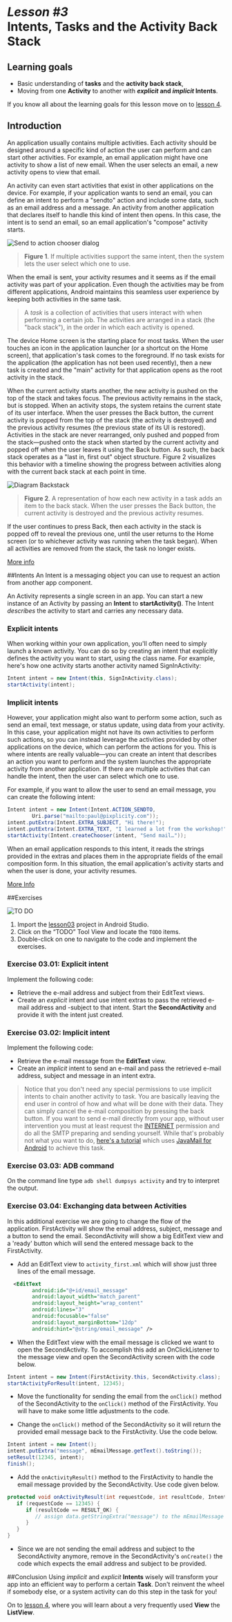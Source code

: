# _Lesson #3_<br/>Intents, Tasks and the Activity Back Stack

## Learning goals
* Basic understanding of **tasks** and the **activity back stack**,
* Moving from one **Activity** to another with **_explicit_ and _implicit_ Intents**.

If you know all about the learning goals for this lesson move on to [lesson 4](../section4/README.md).

## Introduction
An application usually contains multiple activities. Each activity should be designed around a specific kind of action the user can perform and can start other activities. For example, an email application might have one activity to show a list of new email. When the user selects an email, a new activity opens to view that email.

An activity can even start activities that exist in other applications on the device. For example, if your application wants to send an email, you can define an intent to perform a "sendto" action and include some data, such as an email address and a message. An activity from another application that declares itself to handle this kind of intent then opens. In this case, the intent is to send an email, so an email application's "compose" activity starts.

![Send to action chooser dialog](img/sendto_action_chooser_dialog.png)
> **Figure 1**. If multiple activities support the same intent, then the system lets the user select which one to use. 

When the email is sent, your activity resumes and it seems as if the email activity was part of your application. Even though the activities may be from different applications, Android maintains this seamless user experience by keeping both activities in the same task.

>A _task_ is a collection of activities that users interact with when performing a certain job. The activities are arranged in a stack (the "back stack"), in the order in which each activity is opened.

The device Home screen is the starting place for most tasks. When the user touches an icon in the application launcher (or a shortcut on the Home screen), that application's task comes to the foreground. If no task exists for the application (the application has not been used recently), then a new task is created and the "main" activity for that application opens as the root activity in the stack.

When the current activity starts another, the new activity is pushed on the top of the stack and takes focus. The previous activity remains in the stack, but is stopped. When an activity stops, the system retains the current state of its user interface. When the user presses the Back button, the current activity is popped from the top of the stack (the activity is destroyed) and the previous activity resumes (the previous state of its UI is restored). Activities in the stack are never rearranged, only pushed and popped from the stack—pushed onto the stack when started by the current activity and popped off when the user leaves it using the Back button. As such, the back stack operates as a "last in, first out" object structure. Figure 2 visualizes this behavior with a timeline showing the progress between activities along with the current back stack at each point in time.

![Diagram Backstack](img/diagram_backstack.png)
> **Figure 2**. A representation of how each new activity in a task adds an item to the back stack. When the user presses the Back button, the current activity is destroyed and the previous activity resumes.

If the user continues to press Back, then each activity in the stack is popped off to reveal the previous one, until the user returns to the Home screen (or to whichever activity was running when the task began). When all activities are removed from the stack, the task no longer exists.

[More info](http://developer.android.com/guide/components/tasks-and-back-stack.html)

##Intents
An Intent is a messaging object you can use to request an action from another app component. 

An Activity represents a single screen in an app. You can start a new instance of an Activity by passing an **Intent** to **startActivity()**. The Intent _describes_ the activity to start and carries any necessary data. 

### Explicit intents
When working within your own application, you'll often need to simply launch a known activity. You can do so by creating an intent that explicitly defines the activity you want to start, using the class name. For example, here's how one activity starts another activity named SignInActivity:

```java
Intent intent = new Intent(this, SignInActivity.class);
startActivity(intent);
```

### Implicit intents
However, your application might also want to perform some action, such as send an email, text message, or status update, using data from your activity. In this case, your application might not have its own activities to perform such actions, so you can instead leverage the activities provided by other applications on the device, which can perform the actions for you. This is where intents are really valuable—you can create an intent that describes an action you want to perform and the system launches the appropriate activity from another application. If there are multiple activities that can handle the intent, then the user can select which one to use. 

For example, if you want to allow the user to send an email message, you can create the following intent:

```java
Intent intent = new Intent(Intent.ACTION_SENDTO,
        Uri.parse("mailto:paul@pixplicity.com"));
intent.putExtra(Intent.EXTRA_SUBJECT, "Hi there!");
intent.putExtra(Intent.EXTRA_TEXT, "I learned a lot from the workshop!");
startActivity(Intent.createChooser(intent, "Send mail…"));
```

 When an email application responds to this intent, it reads the strings provided in the extras and places them in the appropriate fields of the email composition form. In this situation, the email application's activity starts and when the user is done, your activity resumes.

[More Info](http://developer.android.com/guide/components/activities.html)

##Exercises

![TO DO](img/todo.png)

1. Import the [lesson03](lesson03) project in Android Studio.
1. Click on the “TODO” Tool View and locate the `TODO` items.
1. Double-click on one to navigate to the code and implement the exercises.

### Exercise 03.01: Explicit intent

Implement the following code: 
  * Retrieve the e-mail address and subject from their EditText views.
  * Create an _explicit_ intent and use intent extras to pass the retrieved e-mail address and -subject to that intent. Start the **SecondActivity** and provide it with the intent just created.

### Exercise 03.02: Implicit intent

Implement the following code: 
  * Retrieve the e-mail message from the **EditText** view.
  * Create an _implicit_ intent to send an e-mail and pass the retrieved e-mail address, subject and message in an intent extra.

> Notice that you don't need any special permissions to use implicit intents to chain another activity to task. You are basically leaving the end user in control of how and what will be done with their data. They can simply cancel the e-mail composition by pressing the back button. If you want to send e-mail directly from your app, without user intervention you must at least request the [INTERNET](http://developer.android.com/reference/android/Manifest.permission.html#INTERNET) permission and do all the SMTP preparing and sending yourself. While that's probably not what you want to do, [here's a tutorial](http://mobiledevtuts.com/android/android-sdk-smtp-email-tutorial/) which uses [JavaMail for Android](https://code.google.com/p/javamail-android/) to achieve this task.

### Exercise 03.03: ADB command

On the command line type `adb shell dumpsys activity` and try to interpret the output.

### Exercise 03.04: Exchanging data between Activities

In this additional exercise we are going to change the flow of the application. FirstActivity will show the email address, subject, message and a button to send the email. SecondActivity will show a big EditText view and a 'ready' button which will send the entered message back to the FirstActivity.

* Add an EditText view to `activity_first.xml` which will show just three lines of the email message.

```xml
  <EditText
        android:id="@+id/email_message"
        android:layout_width="match_parent"
        android:layout_height="wrap_content"
        android:lines="3"
        android:focusable="false"
        android:layout_marginBottom="12dp"
        android:hint="@string/email_message" />
```  

* When the EditText view with the email message is clicked we want to open the SecondActivity. To accomplish this add an OnClickListener to the message view and open the SecondActivity screen with the code below.

```java
Intent intent = new Intent(FirstActivity.this, SecondActivity.class);
startActivityForResult(intent, 12345);
```

* Move the functionality for sending the email from the `onClick()` method of the SecondActivity to the `onClick()` method of the FirstActivity. You will have to make some little adjustments to the code.

* Change the `onClick()` method of the SecondActivity so it will return the provided email message back to the FirstActivity. Use the code below.

```java
Intent intent = new Intent();
intent.putExtra("message", mEmailMessage.getText().toString());
setResult(12345, intent);
finish();
```

* Add the `onActivityResult()` method to the FirstActivity to handle the email message provided by the SecondActivity. Use code given below.

```java
protected void onActivityResult(int requestCode, int resultCode, Intent data) {
   if (requestCode == 12345) {
      if (resultCode == RESULT_OK) {
         // assign data.getStringExtra("message") to the mEmailMessage EditText view.
      }
   }
}
```

* Since we are not sending the email address and subject to the SecondActivity anymore, remove in the SecondActivity's `onCreate()` the code which expects the email address and subject to be provided.


##Conclusion
Using _implicit_ and _explicit_ **Intents** wisely will transform your app into an efficient way to perform a certain **Task**. Don't reinvent the wheel if somebody else, or a system activity can do this step in the task for you!

On to [lesson 4](../section4/README.md), where you will learn about a very frequently used **View** the **ListView**.
